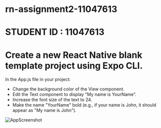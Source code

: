 # rn-assignment2-11047613

# STUDENT ID : 11047613

# Create a new React Native blank template project using Expo CLI.
 In the App.js file in your project:
- Change the background color of the View component.
- Edit the Text component to display "My name is YourName".
- Increase the font size of the text to 24.
- Make the name "YourName" bold (e.g., if your name is John, it should appear as
"My name is John").


![AppScreenshot](https://github.com/JD-2104/rn-assignment2-11047613/assets/151099828/43dddef5-9ca8-445c-9544-d4c88a655d79)
